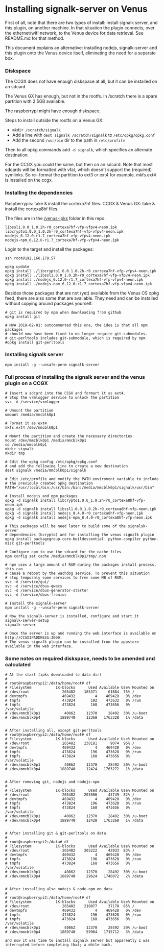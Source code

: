 # Installing signalk-server on Venus 

First of all, note that there are two types of install: install signalk server,
and this plugin, on another machine. In that situation the plugin connects, over
the ethernet/wifi network, to the Venus device for data retrieval. See README.md
for that method.

This document explains an alternative: installing nodejs, signalk-server and this
plugin onto the Venus device itself, eliminating the need for a separate box.

### Diskspace

The CCGX does not have enough diskspace at all, but it can be installed on an 
sdcard.

The Venus GX has enough, but not in the rootfs. In /scratch there is a spare 
partition with 2.5GB available.

The raspberrypi might have enough diskspace.

Steps to install outside the rootfs on a Venus GX:

- `mkdir /scratch/signalk`
- Add a line with `dest signalk /scratch/signalk` to `/etc/opkg/opkg.conf`
- Add the second `/usr/bin` dir to the path in `/etc/profile`

Then to all opkg commands add `-d signalk`, which specifies an alternate destination.

For the CCGX you could the same, but then on an sdcard. Note that most sdcards
will be formatted with vfat, which doesn't support the (required) symlinks. So re-
format the partition to ext3 or ext4 for example. mkfs.ext4 is installed on the ccgx.

### Installing the dependencies

Raspberrypis: take & install the cortexa7hf files.
CCGX & Venus GX: take & install the cortexa8hf files.

The files are in the [/venus-ipks](/venus-ipks) folder in this repo.

```
libssl1.0.0_1.0.2h-r0_cortexa7hf-vfp-vfpv4-neon.ipk
libcrypto1.0.0_1.0.2h-r0_cortexa7hf-vfp-vfpv4-neon.ipk
nodejs_6.12.0-r1.7_cortexa7hf-vfp-vfpv4-neon.ipk
nodejs-npm_6.12.0-r1.7_cortexa7hf-vfp-vfpv4-neon.ipk
```

Login to the target and install the packages:

```
ssh root@192.168.178.57

opkg update
opkg install ./libcrypto1.0.0_1.0.2h-r0_cortexa7hf-vfp-vfpv4-neon.ipk
opkg install ./libssl1.0.0_1.0.2h-r0_cortexa7hf-vfp-vfpv4-neon.ipk
opkg install ./nodejs_6.12.0-r1.7_cortexa7hf-vfp-vfpv4-neon.ipk
opkg install ./nodejs-npm_6.12.0-r1.7_cortexa7hf-vfp-vfpv4-neon.ipk
```

Besides those packages that are not (yet) available from the Venus OS opkg
feed, there are also some that are available. They need and can be installed
without copying around packages yourself:

```
# git is required by npm when downloading from github
opkg install git

# MVA 2018-02-01: outcommented this one, the idea is that all npm packages
# should now have been fixed to no longer require git-submodules.
# git-perltools includes git-submodule, which is required by npm
#opkg install git-perltools
```

### Installing signalk server

```
npm install -g --unsafe-perm signalk-server
```

### Full process of installing the signalk server and the venus plugin on a CCGX
```
# Insert a sdcard into the CCGX and formart it as ext4. 
# Stop the vrmlogger service to unlock the partition
svc -d /service/vrmlogger

# Umount the partition
umount /media/mmcblk0p1

# Format it as ext4
mkfs.ext4 /dev/mmcblk0p1

# Mount the partition and create the necessary directories
mount /dev/mmcblk0p1 /media/mmcblk0p1
cd /media/mmcblk0p1
mkdir signalk
mkdir tmp

# Edit the opkg config /etc/opkg/opkg.conf
# and add the following line to create a new destination
dest signalk /media/mmcblk0p1/signalk

# Edit /etc/profile and modify the PATH enviroment variable to include
# the previouly created opkg destination
PATH="/usr/local/bin:/usr/bin:/bin:/media/mmcblk0p1/signalk/usr/bin"

# Install nodejs and npm packages
opkg -d signalk install libcrypto1.0.0_1.0.2h-r0_cortexa8hf-vfp-neon.ipk
opkg -d signalk install libssl1.0.0_1.0.2h-r0_cortexa8hf-vfp-neon.ipk
opkg -d signalk install nodejs_8.4.0-r0_cortexa8hf-vfp-neon.ipk
opkg -d signalk install nodejs-npm_8.4.0-r0_cortexa8hf-vfp-neon.ipk

# This packages will be need later to build some of the signalsk-server 
# dependencies (bcrypto) and for installing the venus signalk plugin
opkg install packagegroup-core-buildessential  python-compiler python-misc git-perltools

# Configure npm to use the sdcard for the cache files
npm config set cache /media/mmcblk0p1/tmp/.npm

# npm uses a large amount of RAM during the packages install process, this can
# cause a reboot by the wachdog service. To prevent this situation
# stop temporaly some services to free some MB of RAM.
svc -d /service/gui/
svc -d /service/dbus-qwacs
svc -d /service/dbus-generator-starter
svc -d /service/dbus-fronius

# Install the signalk-server
npm install -g --unsafe-perm signalk-server

# Now the signalk-server is installed, configure and start it
signalk-server-setup
signalk-server

# Once the server is up and running the web interface is available on http://CCGXIPADDRESS:3000.
# The venus signalk plugin can be installed from the appstore available in the web interface.
```
### Some notes on required diskspace, needs to be amended and calculated

```
# At the start (ipks downloaded to data dir)
#
# root@raspberrypi2:/data/home/root# df
# Filesystem           1K-blocks      Used Available Use% Mounted on
# /dev/root               265482    185371     61884  75% /
# devtmpfs                469432         4    469428   0% /dev
# tmpfs                   473824       192    473632   0% /run
# tmpfs                   473824       168    473656   0% /var/volatile
# /dev/mmcblk0p1           40862     12370     28492  30% /u-boot
# /dev/mmcblk0p4         1889740     12368   1763328   1% /data


# After installing all, except git-perltools
# root@raspberrypi2:/data/home/root# df
# Filesystem           1K-blocks      Used Available Use% Mounted on
# /dev/root               265482    238181      9074  96% /
# devtmpfs                469432         4    469428   0% /dev
# tmpfs                   473824       196    473628   0% /run
# tmpfs                   473824       168    473656   0% /var/volatile
# /dev/mmcblk0p1           40862     12370     28492  30% /u-boot
# /dev/mmcblk0p4         1889740     12424   1763272   1% /data


# After removing git, nodejs and nodejs-npm
#
# Filesystem           1K-blocks      Used Available Use% Mounted on
# /dev/root               265482    203506     43749  82% /
# devtmpfs                469432         4    469428   0% /dev
# tmpfs                   473824       196    473628   0% /run
# tmpfs                   473824       168    473656   0% /var/volatile
# /dev/mmcblk0p1           40862     12370     28492  30% /u-boot
# /dev/mmcblk0p4         1889740     12428   1763268   1% /data


# After installing git & git-perltools on data
#
# root@raspberrypi2:/data# df
# Filesystem           1K-blocks      Used Available Use% Mounted on
# /dev/root               265482    205222     42033  83% /
# devtmpfs                469432         4    469428   0% /dev
# tmpfs                   473824       196    473628   0% /run
# tmpfs                   473824       168    473656   0% /var/volatile
# /dev/mmcblk0p1           40862     12370     28492  30% /u-boot
# /dev/mmcblk0p4         1889740     29624   1746072   2% /data


# After installing also nodejs & node-npm on data
#
# root@raspberrypi2:/data/home/root# df
# Filesystem           1K-blocks      Used Available Use% Mounted on
# /dev/root               265482    210077     37178  85% /
# devtmpfs                469432         4    469428   0% /dev
# tmpfs                   473824       196    473628   0% /run
# tmpfs                   473824       168    473656   0% /var/volatile
# /dev/mmcblk0p1           40862     12370     28492  30% /u-boot
# /dev/mmcblk0p4         1889740     59984   1715712   3% /data

and now it was time to install signalk server but apparently I was
interrupted before completing that; a while back.
```
